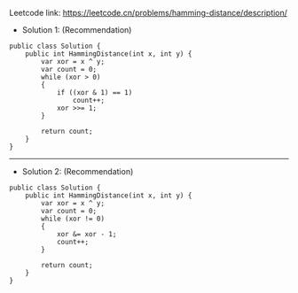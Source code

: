 Leetcode link: https://leetcode.cn/problems/hamming-distance/description/ 

- Solution 1: (Recommendation)
```
public class Solution {
    public int HammingDistance(int x, int y) {
        var xor = x ^ y;
        var count = 0;
        while (xor > 0)
        {
            if ((xor & 1) == 1)
                count++;
            xor >>= 1;
        }

        return count;
    }
}
```
---

- Solution 2: (Recommendation)
```
public class Solution {
    public int HammingDistance(int x, int y) {
        var xor = x ^ y;
        var count = 0;
        while (xor != 0)
        {
            xor &= xor - 1;
            count++;
        }

        return count;
    }
}
```
